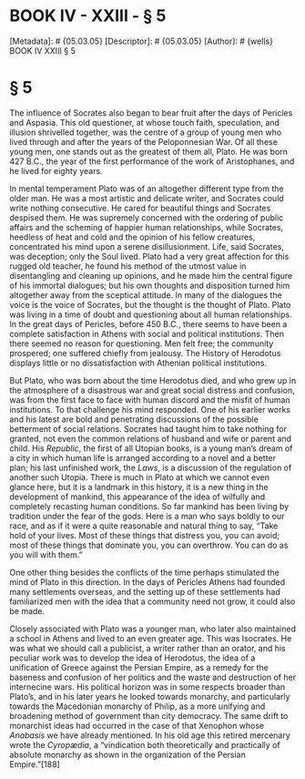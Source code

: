 # BOOK IV - XXIII - § 5
[Metadata]: # {05.03.05}
[Descriptor]: # {05.03.05}
[Author]: # {wells}
BOOK IV
XXIII
§ 5
# § 5
The influence of Socrates also began to bear fruit after the days of Pericles
and Aspasia. This old questioner, at whose touch faith, speculation, and
illusion shrivelled together, was the centre of a group of young men who lived
through and after the years of the Peloponnesian War. Of all these young men,
one stands out as the greatest of them all, Plato. He was born 427 B.C., the
year of the first performance of the work of Aristophanes, and he lived for
eighty years.

In mental temperament Plato was of an altogether different type from the older
man. He was a most artistic and delicate writer, and Socrates could write
nothing consecutive. He cared for beautiful things and Socrates despised them.
He was supremely concerned with the ordering of public affairs and the scheming
of happier human relationships, while Socrates, heedless of heat and cold and
the opinion of his fellow creatures, concentrated his mind upon a serene
disillusionment. Life, said Socrates, was deception; only the Soul lived. Plato
had a very great affection for this rugged old teacher, he found his method of
the utmost value in disentangling and cleaning up opinions, and he made him the
central figure of his immortal dialogues; but his own thoughts and disposition
turned him altogether away from the sceptical attitude. In many of the
dialogues the voice is the voice of Socrates, but the thought is the thought of
Plato. Plato was living in a time of doubt and questioning about all human
relationships. In the great days of Pericles, before 450 B.C., there seems to
have been a complete satisfaction in Athens with social and political
institutions. Then there seemed no reason for questioning. Men felt free; the
community prospered; one suffered chiefly from jealousy. The History of
Herodotus displays little or no dissatisfaction with Athenian political
institutions.

But Plato, who was born about the time Herodotus died, and who grew up in the
atmosphere of a disastrous war and great social distress and confusion, was
from the first face to face with human discord and the misfit of human
institutions. To that challenge his mind responded. One of his earlier works
and his latest are bold and penetrating discussions of the possible betterment
of social relations. Socrates had taught him to take nothing for granted, not
even the common relations of husband and wife or parent and child. His
_Republic_, the first of all Utopian books, is a young man’s dream of a city in
which human life is arranged according to a novel and a better plan; his last
unfinished work, the _Laws_, is a discussion of the regulation of another such
Utopia. There is much in Plato at which we cannot even glance here, but it is a
landmark in this history, it is a new thing in the development of mankind, this
appearance of the idea of wilfully and completely recasting human conditions.
So far mankind has been living by tradition under the fear of the gods. Here is
a man who says boldly to our race, and as if it were a quite reasonable and
natural thing to say, “Take hold of your lives. Most of these things that
distress you, you can avoid; most of these things that dominate you, you can
overthrow. You can do as you will with them.”

One other thing besides the conflicts of the time perhaps stimulated the mind
of Plato in this direction. In the days of Pericles Athens had founded many
settlements overseas, and the setting up of these settlements had familiarized
men with the idea that a community need not grow, it could also be made.

Closely associated with Plato was a younger man, who later also maintained a
school in Athens and lived to an even greater age. This was Isocrates. He was
what we should call a publicist, a writer rather than an orator, and his
peculiar work was to develop the idea of Herodotus, the idea of a unification
of Greece against the Persian Empire, as a remedy for the baseness and
confusion of her politics and the waste and destruction of her internecine
wars. His political horizon was in some respects broader than Plato’s, and in
his later years he looked towards monarchy, and particularly towards the
Macedonian monarchy of Philip, as a more unifying and broadening method of
government than city democracy. The same drift to monarchist ideas had occurred
in the case of that Xenophon whose _Anabasis_ we have already mentioned. In his
old age this retired mercenary wrote the _Cyropædia_, a “vindication both
theoretically and practically of absolute monarchy as shown in the organization
of the Persian Empire.”[188]

